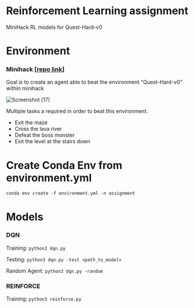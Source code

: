 # Reinforcement Learning assignment
MiniHack RL models for Quest-Hard-v0

# Environment
### Minihack [[repo link](https://github.com/facebookresearch/minihack)]


Goal is to create an agent able to beat the environment "Quest-Hard-v0" within minihack


![Screenshot (17)](https://user-images.githubusercontent.com/42907395/141273959-517c8af9-c9b1-4ded-a62f-343b9a631958.png)


Multiple tasks a required in order to beat this environment.

- Exit the maze
- Cross the lava river
- Defeat the boss monster
- Exit the level at the stairs down


# Create Conda Env from environment.yml

    conda env create -f environment.yml -n assignment
    
# Models
### DQN
Training:     ```python3 dqn.py```

Testing:      ```python3 dqn.py -test <path_to_model>```

Random Agent: ```python3 dqn.py -random```



### REINFORCE
Training:     ```python3 reinforce.py```
